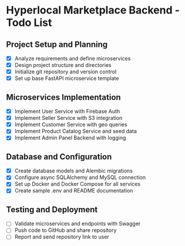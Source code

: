 # Hyperlocal Marketplace Backend - Todo List

## Project Setup and Planning
- [x] Analyze requirements and define microservices
- [x] Design project structure and directories
- [x] Initialize git repository and version control
- [x] Set up base FastAPI microservice template

## Microservices Implementation
- [x] Implement User Service with Firebase Auth
- [x] Implement Seller Service with S3 integration
- [x] Implement Customer Service with geo queries
- [x] Implement Product Catalog Service and seed data
- [x] Implement Admin Panel Backend with logging

## Database and Configuration
- [x] Create database models and Alembic migrations
- [x] Configure async SQLAlchemy and MySQL connection
- [x] Set up Docker and Docker Compose for all services
- [x] Create sample .env and README documentation

## Testing and Deployment
- [ ] Validate microservices and endpoints with Swagger
- [ ] Push code to GitHub and share repository
- [ ] Report and send repository link to user
